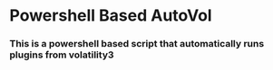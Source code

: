 # Powershell Based AutoVol
### This is a powershell based script that automatically runs plugins from volatility3
